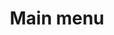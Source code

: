 ---
title: 'Main menu'
pageLinks:
    -
        text: Fish
        href: /fish/
        target: _self
        contentId: ""
languageLinks:
    -
        code: en
        text: English
    -
        text: Dansk
        code: da
id: 08beaf2af74a3dc65c17a424813ec9c38bac2ab4

---